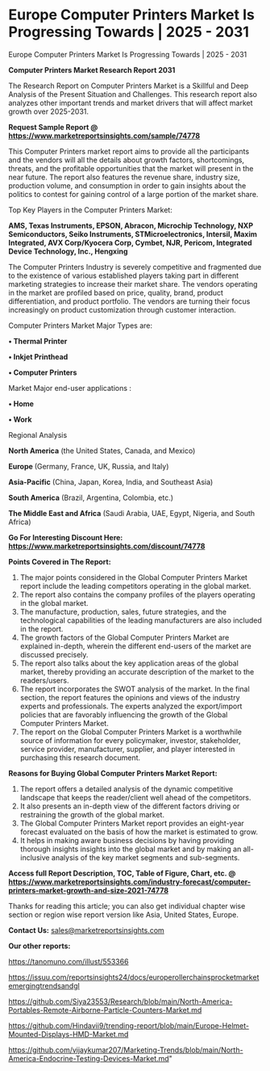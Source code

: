 # Europe Computer Printers Market Is Progressing Towards | 2025 - 2031
Europe Computer Printers Market Is Progressing Towards | 2025 - 2031

<strong>Computer Printers Market Research Report 2031</strong>

The Research Report on Computer Printers Market is a Skillful and Deep Analysis of the Present Situation and Challenges. This research report also analyzes other important trends and market drivers that will affect market growth over 2025-2031.

<strong>Request Sample Report @ <a href=https://www.marketreportsinsights.com/sample/74778>https://www.marketreportsinsights.com/sample/74778</a></strong>

This Computer Printers market report aims to provide all the participants and the vendors will all the details about growth factors, shortcomings, threats, and the profitable opportunities that the market will present in the near future. The report also features the revenue share, industry size, production volume, and consumption in order to gain insights about the politics to contest for gaining control of a large portion of the market share.

Top Key Players in the Computer Printers Market:

<strong>AMS, Texas Instruments, EPSON, Abracon, Microchip Technology, NXP Semiconductors, Seiko Instruments, STMicroelectronics, Intersil, Maxim Integrated, AVX Corp/Kyocera Corp, Cymbet, NJR, Pericom, Integrated Device Technology, Inc., Hengxing</strong>

The Computer Printers Industry is severely competitive and fragmented due to the existence of various established players taking part in different marketing strategies to increase their market share. The vendors operating in the market are profiled based on price, quality, brand, product differentiation, and product portfolio. The vendors are turning their focus increasingly on product customization through customer interaction.

Computer Printers Market Major Types are:

<strong>• Thermal Printer

• Inkjet Printhead

• Computer Printers</strong>

Market Major end-user applications :

<strong>• Home

• Work</strong>

Regional Analysis

</u><strong><b>North America</b></strong> (the United States, Canada, and Mexico)

<strong><b>Europe </b></strong>(Germany, France, UK, Russia, and Italy)

<strong><b>Asia-Pacific</b></strong> (China, Japan, Korea, India, and Southeast Asia)

<strong><b>South America</b></strong> (Brazil, Argentina, Colombia, etc.)

<strong><b>The Middle East and Africa</b></strong> (Saudi Arabia, UAE, Egypt, Nigeria, and South Africa)

<strong>Go For Interesting Discount Here: <a href=https://www.marketreportsinsights.com/discount/74778>https://www.marketreportsinsights.com/discount/74778</a></strong>

<strong>Points Covered in The Report:</strong>
<ol>
  <li>The major points considered in the Global Computer Printers Market report include the leading competitors operating in the global market.</li>
  <li>The report also contains the company profiles of the players operating in the global market.</li>
  <li>The manufacture, production, sales, future strategies, and the technological capabilities of the leading manufacturers are also included in the report.</li>
  <li>The growth factors of the Global Computer Printers Market are explained in-depth, wherein the different end-users of the market are discussed precisely.</li>
  <li>The report also talks about the key application areas of the global market, thereby providing an accurate description of the market to the readers/users.</li>
  <li>The report incorporates the SWOT analysis of the market. In the final section, the report features the opinions and views of the industry experts and professionals. The experts analyzed the export/import policies that are favorably influencing the growth of the Global Computer Printers Market.</li>
  <li>The report on the Global Computer Printers Market is a worthwhile source of information for every policymaker, investor, stakeholder, service provider, manufacturer, supplier, and player interested in purchasing this research document.</li>
</ol>
<strong>Reasons for Buying Global Computer Printers Market Report:</strong>

<ol>
  <li>The report offers a detailed analysis of the dynamic competitive landscape that keeps the reader/client well ahead of the competitors.</li>
  <li>It also presents an in-depth view of the different factors driving or restraining the growth of the global market.</li>
  <li>The Global Computer Printers Market report provides an eight-year forecast evaluated on the basis of how the market is estimated to grow.</li>
  <li>It helps in making aware business decisions by having providing thorough insights insights into the global market and by making an all-inclusive analysis of the key market segments and sub-segments.</li>
</ol>
<strong>Access full Report Description, TOC, Table of Figure, Chart, etc. @ <a href=https://www.marketreportsinsights.com/industry-forecast/computer-printers-market-growth-and-size-2021-74778>https://www.marketreportsinsights.com/industry-forecast/computer-printers-market-growth-and-size-2021-74778</a></strong>


Thanks for reading this article; you can also get individual chapter wise section or region wise report version like Asia, United States, Europe.

<strong>Contact Us:</strong>
sales@marketreportsinsights.com

<strong>Our other reports:</strong>

<a href=https://tanomuno.com/illust/553366>https://tanomuno.com/illust/553366</a>

<a href=https://issuu.com/reportsinsights24/docs/europerollerchainsprocketmarketemergingtrendsandgl>https://issuu.com/reportsinsights24/docs/europerollerchainsprocketmarketemergingtrendsandgl</a>

<a href=https://github.com/Siya23553/Research/blob/main/North-America-Portables-Remote-Airborne-Particle-Counters-Market.md>https://github.com/Siya23553/Research/blob/main/North-America-Portables-Remote-Airborne-Particle-Counters-Market.md</a>

<a href=https://github.com/Hindavii9/trending-report/blob/main/Europe-Helmet-Mounted-Displays-HMD-Market.md>https://github.com/Hindavii9/trending-report/blob/main/Europe-Helmet-Mounted-Displays-HMD-Market.md</a>

<a href=https://github.com/vijaykumar207/Marketing-Trends/blob/main/North-America-Endocrine-Testing-Devices-Market.md>https://github.com/vijaykumar207/Marketing-Trends/blob/main/North-America-Endocrine-Testing-Devices-Market.md</a>"
